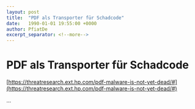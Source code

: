 ```yaml
---
layout: post
title:  "PDF als Transporter für Schadcode"
date:   1990-01-01 19:55:00 +0000
author: PfiatDe
excerpt_separator: <!--more-->
---
```


# PDF als Transporter für Schadcode

[https://threatresearch.ext.hp.com/pdf-malware-is-not-yet-dead/#](https://threatresearch.ext.hp.com/pdf-malware-is-not-yet-dead/#)

...
<!--more-->
